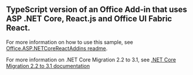 ## TypeScript version of an Office Add-in that uses ASP .NET Core, React.js and Office UI Fabric React.

For more information on how to use this sample, see [Office.ASP.NETCoreReactAddins readme](../readme.md).

For more information on .NET Core Migration 2.2 to 3.1, see
[.NET Core Migration 2.2 to 3.1 documentation](https://learn.microsoft.com/aspnet/core/migration/22-to-30?view=aspnetcore-3.1&tabs=visual-studio)
